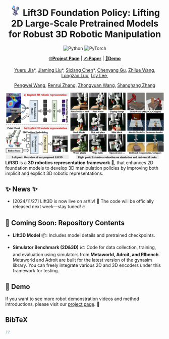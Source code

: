 <div align="center">

# <img src="assets/lift3d_logo.jpg" alt="Logo" width="35"/> Lift3D Foundation Policy: Lifting 2D Large-Scale Pretrained Models for Robust 3D Robotic Manipulation

![Python](https://img.shields.io/badge/python-3670A0?style=for-the-badge&logo=python&logoColor=ffdd54)
![PyTorch](https://img.shields.io/badge/PyTorch-%23EE4C2C.svg?style=for-the-badge&logo=PyTorch&logoColor=white)
  
[🌐**Project Page**](https://lift3d-web.github.io/) | [✍️**Paper**](??) | [🎥**Demo**](https://lift3d-web.github.io/)

[Yueru Jia](https://github.com/jiayueru)\*, [Jiaming Liu](https://liujiaming1996.github.io/)\*, [Sixiang Chen](https://lift3d-web.github.io/)*, [Chenyang Gu](https://gaystarc.github.io/), [Zhilue Wang](https://lift3d-web.github.io/), [Longzan Luo](https://luolongzan.github.io/), [Lily Lee](https://lift3d-web.github.io/), 

[Pengwei Wang](https://lift3d-web.github.io/), [Renrui Zhang](https://lift3d-web.github.io/), [Zhongyuan Wang](https://lift3d-web.github.io/), [Shanghang Zhang](https://www.shanghangzhang.com)

</div>


![](assets/lift3d_demo.png)
**Lift3D** is a **3D robotics representation framework** 🤖, that enhances 2D foundation models to develop 3D manipulation policies by improving both implicit and explicit 3D robotic representations.

## ✨ News ✨

- [2024/11/27] Lift3D is now live on arXiv! 🚀 The code will be officially released next week—stay tuned! 🔥



## 📢 Coming Soon: Repository Contents

- **Lift3D Model** 📦: Includes model details and pretrained checkpoints.

- **Simulator Benchmark (2D&3D) 📈**: Code for data collection, training, and evaluation using simulators from **Metaworld, Adroit, and Rlbench**. Metaworld and Adroit are built for the latest version of the gynasim library. You can freely integrate various 2D and 3D encoders under this framework for testing.

  

## 🤖 Demo

If you want to see more robot demonstration videos and method introductions, please visit our [project page](#). 🔗



## BibTeX

```bibtex
??
```

